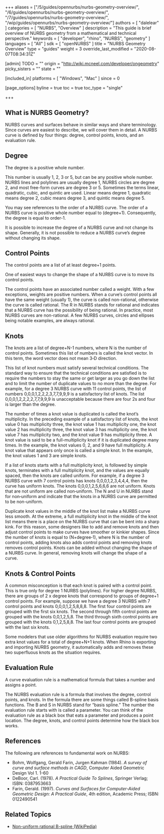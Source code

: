 +++
aliases = ["/5/guides/opennurbs/nurbs-geometry-overview/", "/6/guides/opennurbs/nurbs-geometry-overview/", "/7/guides/opennurbs/nurbs-geometry-overview/", "/wip/guides/opennurbs/nurbs-geometry-overview/"]
authors = [ "dalelear" ]
categories = [ "NURBS", "Overview" ]
description = "This guide is brief overview of NURBS geometry from a mathematical and technical perspective."
keywords = [ "developer", "rhino", "NURBS", "geometry" ]
languages = [ "All" ]
sdk = [ "openNURBS" ]
title = "NURBS Geometry Overview"
type = "guides"
weight = 3
override_last_modified = "2020-08-07T08:34:31Z"

[admin]
TODO = ""
origin = "http://wiki.mcneel.com/developer/ongeometry"
picky_sisters = ""
state = ""

[included_in]
platforms = [ "Windows", "Mac" ]
since = 0

[page_options]
byline = true
toc = true
toc_type = "single"

+++

 
## What is NURBS Geometry?

NURBS curves and surfaces behave in similar ways and share terminology. Since curves are easiest to describe, we will cover them in detail. A NURBS curve is defined by four things: degree, control points, knots, and an evaluation rule.

## Degree

The degree is a positive whole number.

This number is usually 1, 2, 3 or 5, but can be any positive whole number. NURBS lines and polylines are usually degree 1, NURBS circles are degree 2, and most free-form curves are degree 3 or 5. Sometimes the terms linear, quadratic, cubic, and quintic are used. Linear means degree 1, quadratic means degree 2, cubic means degree 3, and quintic means degree 5.

You may see references to the order of a NURBS curve. The order of a NURBS curve is positive whole number equal to (degree+1). Consequently, the degree is equal to order-1.

It is possible to increase the degree of a NURBS curve and not change its shape. Generally, it is not possible to reduce a NURBS curve’s degree without changing its shape.

## Control Points

The control points are a list of at least degree+1 points.

One of easiest ways to change the shape of a NURBS curve is to move its control points.

The control points have an associated number called a weight. With a few exceptions, weights are positive numbers. When a curve’s control points all have the same weight (usually 1), the curve is called non-rational, otherwise the curve is called rational. The R in NURBS stands for rational and indicates that a NURBS curve has the possibility of being rational. In practice, most NURBS curves are non-rational. A few NURBS curves, circles and ellipses being notable examples, are always rational.

## Knots

The knots are a list of degree+N-1 numbers, where N is the number of control points. Sometimes this list of numbers is called the knot vector. In this term, the word vector does not mean 3‑D direction.

This list of knot numbers must satisfy several technical conditions. The standard way to ensure that the technical conditions are satisfied is to require the numbers to stay the same or get larger as you go down the list and to limit the number of duplicate values to no more than the degree. For example, for a degree 3 NURBS curve with 11 control points, the list of numbers 0,0,0,1,2,2,2,3,7,7,9,9,9 is a satisfactory list of knots. The list 0,0,0,1,2,2,2,2,7,7,9,9,9 is unacceptable because there are four 2s and four is larger than the degree.

The number of times a knot value is duplicated is called the knot’s multiplicity. In the preceding example of a satisfactory list of knots, the knot value 0 has multiplicity three, the knot value 1 has multiplicity one, the knot value 2 has multiplicity three, the knot value 3 has multiplicity one, the knot value 7 has multiplicity two, and the knot value 9 has multiplicity three. A knot value is said to be a full-multiplicity knot if it is duplicated degree many times. In the example, the knot values 0, 2, and 9 have full multiplicity. A knot value that appears only once is called a simple knot. In the example, the knot values 1 and 3 are simple knots.

If a list of knots starts with a full multiplicity knot, is followed by simple knots, terminates with a full multiplicity knot, and the values are equally spaced, then the knots are called uniform. For example, if a degree 3 NURBS curve with 7 control points has knots 0,0,0,1,2,3,4,4,4, then the curve has uniform knots. The knots 0,0,0,1,2,5,6,6,6 are not uniform. Knots that are not uniform are called non‑uniform. The N and U in NURBS stand for non‑uniform and indicate that the knots in a NURBS curve are permitted to be non-uniform.

Duplicate knot values in the middle of the knot list make a NURBS curve less smooth. At the extreme, a full multiplicity knot in the middle of the knot list means there is a place on the NURBS curve that can be bent into a sharp kink. For this reason, some designers like to add and remove knots and then adjust control points to make curves have smoother or kinkier shapes. Since the number of knots is equal to (N+degree‑1), where N is the number of control points, adding knots also adds control points and removing knots removes control points. Knots can be added without changing the shape of a NURBS curve. In general, removing knots will change the shape of a curve.

## Knots & Control Points

A common misconception is that each knot is paired with a control point. This is true only for degree 1 NURBS (polylines). For higher degree NURBS, there are groups of 2 x degree knots that correspond to groups of degree+1 control points. For example, suppose we have a degree 3 NURBS with 7 control points and knots 0,0,0,1,2,5,8,8,8. The first four control points are grouped with the first six knots. The second through fifth control points are grouped with the knots 0,0,1,2,5,8. The third through sixth control points are grouped with the knots 0,1,2,5,8,8. The last four control points are grouped with the last six knots.

Some modelers that use older algorithms for NURBS evaluation require two extra knot values for a total of degree+N+1 knots. When Rhino is exporting and importing NURBS geometry, it automatically adds and removes these two superfluous knots as the situation requires.

## Evaluation Rule

A curve evaluation rule is a mathematical formula that takes a number and assigns a point.

The NURBS evaluation rule is a formula that involves the degree, control points, and knots. In the formula there are some things called B-spline basis functions. The B and S in NURBS stand for “basis spline.” The number the evaluation rule starts with is called a parameter. You can think of the evaluation rule as a black box that eats a parameter and produces a point location. The degree, knots, and control points determine how the black box works.

## References

The following are references to fundamental work on NURBS:

- Bohm, Wolfgang, Gerald Farin, Jurgen Kahman (1984). *A survey of curve and surface methods in CAGD*, Computer Aided Geometric Design Vol 1. 1-60
- DeBoor, Carl. (1978).  *A Practical Guide To Splines*, Springer Verlag; ISBN: 0387953663
- Farin, Gerald. (1997). *Curves and Surfaces for Computer-Aided Geometric Design: A Practical Guide*, 4th edition, Academic Press; ISBN: 0122490541

## Related Topics

- [Non-uniform rational B-spline (WikiPedia)](https://en.wikipedia.org/wiki/Non-uniform_rational_B-spline)
